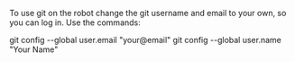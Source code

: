 To use git on the robot change the git username and email to your own, so you can log in.
Use the commands:

git config --global user.email "your@email"
git config --global user.name "Your Name"

